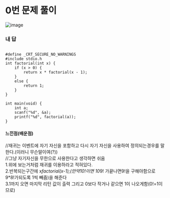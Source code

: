 # 0번 문제 풀이
![image](https://user-images.githubusercontent.com/81015704/120892046-26bf9700-c647-11eb-82fe-b2fc1dd86567.png)

### 내 답
<pre><code>
#define _CRT_SECURE_NO_WARNINGS
#include stdio.h
int factorial(int x) {
	if (x > 0) {
		return x * factorial(x - 1);
	}
	else {
		return 1;
	}
}

int main(void) {
	int a;
	scanf("%d", &a);
	printf("%d", factorial(a));
}
</code></pre>


#### 느낀점(배운점)
//재귀는 이벤트에 자기 자신을 포함하고 다시 자기 자신을 사용하여 정의되는경우를 말한다.(이러니 무슨말이여(?))<br>
//그냥 자기자신을 무한으로 사용한다고 생각하면 쉬움<br>
1.위에 보는거처럼 재귀를 이용하라고 적혀있다.<br>
2.반복되는구간에 x*factorial(x-1);(만약10!이면 10*9! 가끝나면9!을 구해야함으로 9*8!가되도록 1씩 빼줌)을 해준다<br>
3.1까지 오면 마지막 리턴 값이 출력 그리고 0보다 작거나 같으면 1이 나오게함(0!=1이므로)
